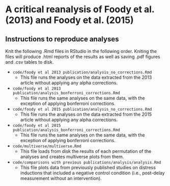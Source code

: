 # A critical reanalysis of Foody et al. (2013) and Foody et al. (2015)



## Instructions to reproduce analyses

Knit the following .Rmd files in RStudio in the following order. Kniting the files will produce .html reports of the results as well as saving .pdf figures and .csv tables to disk.

- `code/foody et al 2013 publication/analysis_no_corrections.Rmd`
  - This file runs the analyses on the data extracted from the 2013 article without applying any alpha corrections.
- `code/foody et al 2013 publication/analysis_bonferroni_corrections.Rmd`
  - This file runs the same analyses on the same data, with the exception of applying bonferroni corrections.
- `code/foody et al 2015 publication/analysis_no_corrections.Rmd`
  - This file runs the analyses on the data extracted from the 2015 article without applying any alpha corrections.
- `code/foody et al 2015 publication/analysis_bonferroni_corrections.Rmd`
  - This file runs the same analyses on the same data, with the exception of applying bonferroni corrections.
- `code/multiverse/multiverse.Rmd`
  - This file loads from disk the results of each permutation of the analyses and creates multiverse plots from them.
- `code/comparisons with previous publications/analysis/analysis.Rmd`
  - This file plots data from previously published studies on distress inductions that included a negative control condition (i.e., post-delay measurement without an intervention). 





